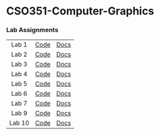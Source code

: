 # CSO351-Computer-Graphics
### Lab Assignments

|   |   |   |
| :---: | :---: | :---: |
| Lab 1 | [Code](Lab_1/) | [Docs]() |
| Lab 2 | [Code](Lab_2/) | [Docs]() |
| Lab 3 | [Code](Lab_3/) | [Docs]() |
| Lab 4 | [Code](Lab_4/) | [Docs]() |
| Lab 5 | [Code](Lab_5/) | [Docs]() |
| Lab 6 | [Code](Lab_6/) | [Docs]() |
| Lab 7 | [Code](Lab_7/) | [Docs]() |
| Lab 9 | [Code](Lab_9/) | [Docs]() |
| Lab 10 | [Code](Lab_10/) | [Docs]() |